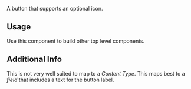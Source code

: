 A button that supports an optional icon.

## Usage
Use this component to build other top level components.

## Additional Info
This is not very well suited to map to a _Content Type_. This maps best to a
_field_ that includes a text for the button label.
